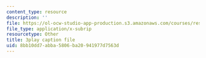 ```yaml
---
content_type: resource
description: ''
file: https://ol-ocw-studio-app-production.s3.amazonaws.com/courses/res-cms-501-envisioning-the-graduate-of-the-future-spring-2020/8bb10dd7abba5806ba20941977d7563d_nEXylN7sRmI.vtt
file_type: application/x-subrip
resourcetype: Other
title: 3play caption file
uid: 8bb10dd7-abba-5806-ba20-941977d7563d
---
```

